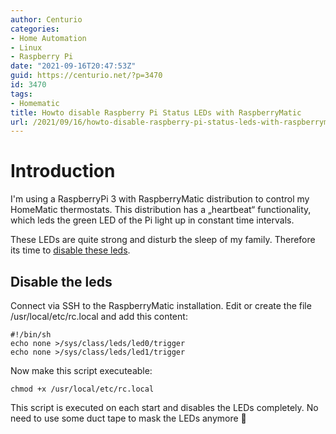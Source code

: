 ```yaml
---
author: Centurio
categories:
- Home Automation
- Linux
- Raspberry Pi
date: "2021-09-16T20:47:53Z"
guid: https://centurio.net/?p=3470
id: 3470
tags:
- Homematic
title: Howto disable Raspberry Pi Status LEDs with RaspberryMatic
url: /2021/09/16/howto-disable-raspberry-pi-status-leds-with-raspberrymatic/
---
```

# Introduction
I'm using a RaspberryPi 3 with RaspberryMatic distribution to control my HomeMatic thermostats. This distribution has a &#8222;heartbeat&#8220; functionality, which leds the green LED of the Pi light up in constant time intervals.

These LEDs are quite strong and disturb the sleep of my family. Therefore its time to [disable these leds](https://homematic-forum.de/forum/viewtopic.php?t=47186#p473755).

## Disable the leds

Connect via SSH to the RaspberryMatic installation. Edit or create the file /usr/local/etc/rc.local and add this content:

```
#!/bin/sh
echo none >/sys/class/leds/led0/trigger
echo none >/sys/class/leds/led1/trigger
```

Now make this script executeable:

```
chmod +x /usr/local/etc/rc.local
```

This script is executed on each start and disables the LEDs completely. No need to use some duct tape to mask the LEDs anymore 🙂